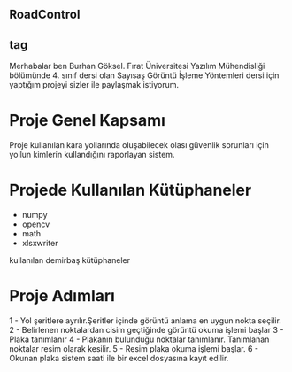 ## RoadControl  <h2> tag

Merhabalar ben Burhan Göksel. Fırat Üniversitesi Yazılım Mühendisliği bölümünde 4. sınıf dersi olan Sayısaş Görüntü İşleme Yöntemleri dersi için yaptığım projeyi sizler ile paylaşmak istiyorum.

# Proje Genel Kapsamı

Proje kullanılan kara yollarında oluşabilecek olası güvenlik sorunları için yollun kimlerin kullandığını raporlayan sistem.

# Projede Kullanılan Kütüphaneler
 
  - numpy
  - opencv
  - math
  - xlsxwriter
 
   kullanılan demirbaş kütüphaneler
   
   
# Proje Adımları

  1 - Yol şeritlere ayrılır.Şeritler içinde görüntü anlama en uygun nokta seçilir. 
  2 - Belirlenen noktalardan cisim geçtiğinde görüntü okuma işlemi başlar
  3 - Plaka tanımlanır
  4 - Plakanın bulunduğu noktalar tanımlanır. Tanımlanan noktalar resim olarak kesilir.
  5 - Resim plaka okuma işlemi başlar.
  6 - Okunan plaka sistem saati ile bir excel dosyasına kayıt edilir.
  

